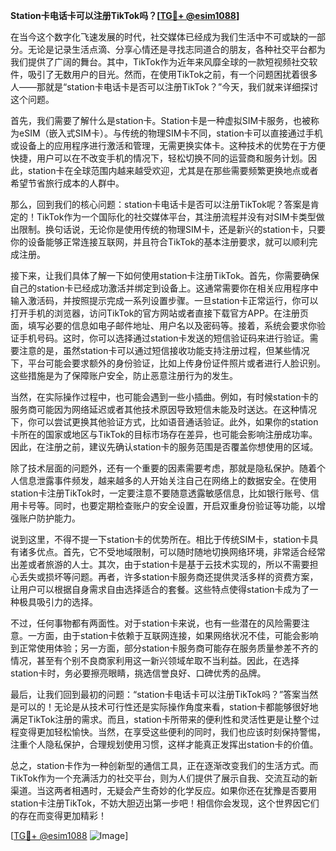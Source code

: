**Station卡电话卡可以注册TikTok吗？[[TG💪+ @esim1088](https://t.me/s/esim1088)]**

在当今这个数字化飞速发展的时代，社交媒体已经成为我们生活中不可或缺的一部分。无论是记录生活点滴、分享心情还是寻找志同道合的朋友，各种社交平台都为我们提供了广阔的舞台。其中，TikTok作为近年来风靡全球的一款短视频社交软件，吸引了无数用户的目光。然而，在使用TikTok之前，有一个问题困扰着很多人——那就是“station卡电话卡是否可以注册TikTok？”今天，我们就来详细探讨这个问题。

首先，我们需要了解什么是station卡。Station卡是一种虚拟SIM卡服务，也被称为eSIM（嵌入式SIM卡）。与传统的物理SIM卡不同，station卡可以直接通过手机或设备上的应用程序进行激活和管理，无需更换实体卡。这种技术的优势在于方便快捷，用户可以在不改变手机的情况下，轻松切换不同的运营商和服务计划。因此，station卡在全球范围内越来越受欢迎，尤其是在那些需要频繁更换地点或者希望节省旅行成本的人群中。

那么，回到我们的核心问题：station卡电话卡是否可以注册TikTok呢？答案是肯定的！TikTok作为一个国际化的社交媒体平台，其注册流程并没有对SIM卡类型做出限制。换句话说，无论你是使用传统的物理SIM卡，还是新兴的station卡，只要你的设备能够正常连接互联网，并且符合TikTok的基本注册要求，就可以顺利完成注册。

接下来，让我们具体了解一下如何使用station卡注册TikTok。首先，你需要确保自己的station卡已经成功激活并绑定到设备上。这通常需要你在相关应用程序中输入激活码，并按照提示完成一系列设置步骤。一旦station卡正常运行，你可以打开手机的浏览器，访问TikTok的官方网站或者直接下载官方APP。在注册页面，填写必要的信息如电子邮件地址、用户名以及密码等。接着，系统会要求你验证手机号码。这时，你可以选择通过station卡发送的短信验证码来进行验证。需要注意的是，虽然station卡可以通过短信接收功能支持注册过程，但某些情况下，平台可能会要求额外的身份验证，比如上传身份证件照片或者进行人脸识别。这些措施是为了保障账户安全，防止恶意注册行为的发生。

当然，在实际操作过程中，也可能会遇到一些小插曲。例如，有时候station卡的服务商可能因为网络延迟或者其他技术原因导致短信未能及时送达。在这种情况下，你可以尝试更换其他验证方式，比如语音通话验证。此外，如果你的station卡所在的国家或地区与TikTok的目标市场存在差异，也可能会影响注册成功率。因此，在注册之前，建议先确认station卡的服务范围是否覆盖你想使用的区域。

除了技术层面的问题外，还有一个重要的因素需要考虑，那就是隐私保护。随着个人信息泄露事件频发，越来越多的人开始关注自己在网络上的数据安全。在使用station卡注册TikTok时，一定要注意不要随意透露敏感信息，比如银行账号、信用卡号等。同时，也要定期检查账户的安全设置，开启双重身份验证等功能，以增强账户防护能力。

说到这里，不得不提一下station卡的优势所在。相比于传统SIM卡，station卡具有诸多优点。首先，它不受地域限制，可以随时随地切换网络环境，非常适合经常出差或者旅游的人士。其次，由于station卡是基于云技术实现的，所以不需要担心丢失或损坏等问题。再者，许多station卡服务商还提供灵活多样的资费方案，让用户可以根据自身需求自由选择适合的套餐。这些特点使得station卡成为了一种极具吸引力的选择。

不过，任何事物都有两面性。对于station卡来说，也有一些潜在的风险需要注意。一方面，由于station卡依赖于互联网连接，如果网络状况不佳，可能会影响到正常使用体验；另一方面，部分station卡服务商可能存在服务质量参差不齐的情况，甚至有个别不良商家利用这一新兴领域牟取不当利益。因此，在选择station卡时，务必要擦亮眼睛，挑选信誉良好、口碑优秀的品牌。

最后，让我们回到最初的问题：“station卡电话卡可以注册TikTok吗？”答案当然是可以的！无论是从技术可行性还是实际操作角度来看，station卡都能够很好地满足TikTok注册的需求。而且，station卡所带来的便利性和灵活性更是让整个过程变得更加轻松愉快。当然，在享受这些便利的同时，我们也应该时刻保持警惕，注重个人隐私保护，合理规划使用习惯，这样才能真正发挥出station卡的价值。

总之，station卡作为一种创新型的通信工具，正在逐渐改变我们的生活方式。而TikTok作为一个充满活力的社交平台，则为人们提供了展示自我、交流互动的新渠道。当这两者相遇时，无疑会产生奇妙的化学反应。如果你还在犹豫是否要用station卡注册TikTok，不妨大胆迈出第一步吧！相信你会发现，这个世界因它们的存在而变得更加精彩！

[[TG💪+ @esim1088](https://t.me/s/esim1088) ![Image](https://i.postimg.cc/4NQfJmqS/Snipaste-2025-05-13-00-14-12.png)]